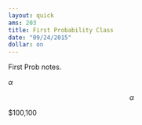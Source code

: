 ```yaml
---
layout: quick
ams: 203
title: First Probability Class
date: "09/24/2015"
dollar: on
---
```


First Prob notes.

$\alpha$

$$
  \alpha
$$

\$100,100
